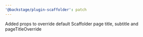 ```yaml
---
'@backstage/plugin-scaffolder': patch
---
```


Added props to override default Scaffolder page title, subtitle and pageTitleOverride
